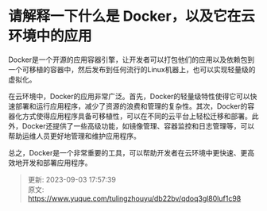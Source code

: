# 请解释一下什么是 Docker，以及它在云环境中的应用

Docker是一个开源的应用容器引擎，让开发者可以打包他们的应用以及依赖包到一个可移植的容器中，然后发布到任何流行的Linux机器上，也可以实现轻量级的虚拟化。

在云环境中，Docker的应用非常广泛。首先，Docker的轻量级特性使得它可以快速部署和运行应用程序，减少了资源的浪费和管理的复杂性。其次，Docker的容器化方式使得应用程序具备可移植性，可以在不同的云平台上轻松迁移和部署。此外，Docker还提供了一些高级功能，如镜像管理、容器监控和日志管理等，可以帮助运维人员更好地管理和维护应用程序。

总之，Docker是一个非常重要的工具，可以帮助开发者在云环境中更快速、更高效地开发和部署应用程序。



> 更新: 2023-09-03 17:57:39  
> 原文: <https://www.yuque.com/tulingzhouyu/db22bv/qdoq3gl80luf1c98>